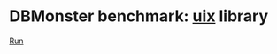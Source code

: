 # DBMonster benchmark: [uix](http://github.com/localvoid/uix) library

[Run](http://localvoid.github.io/localvoid/uix_dbmon)

